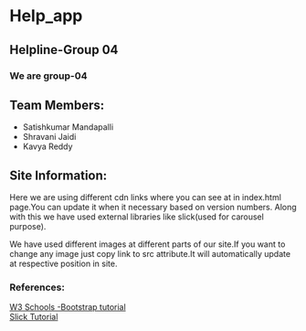 # Help_app
## Helpline-Group 04 

<h3>We are group-04</h3>
<h2>Team Members:</h2>
<ul>
  <li>Satishkumar Mandapalli</li>
  <li>Shravani Jaidi</li>
  <li>Kavya Reddy</li>
  </ul>
  <h2>Site Information:</h2>
  <p>
  Here we are using different cdn links where you can see at in index.html page.You can update it when it necessary based on version numbers.
  Along with this we have used external libraries like slick(used for carousel purpose).
  </p>
  <p>
  We have used different images at different parts of our site.If you want to change any image just copy link to src attribute.It will automatically update at respective position in site.
  </p>
  <h3>
References:
  </h3>
  <div>
<a href="https://www.w3schools.com/bootstrap/">W3 Schools -Bootstrap tutorial</a>
  </div>
  <div>
<a href="https://kenwheeler.github.io/slick/">Slick Tutorial</a>
  </div>
